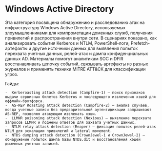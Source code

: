 #  Windows Active Directory

Эта категория посвящена обнаружению и расследованию атак на инфраструктуру Windows Active Directory, используемых злоумышленниками для компрометации доменных служб, получения привилегий и распространения внутри сети. В сценариях показано, как анализировать события Kerberos и NTLM, PowerShell-логи, Prefetch-артефакты и другие источники данных для выявления попыток перехвата учетных данных, релей-атак и дампа конфиденциальных данных AD. Материалы помогут аналитикам SOC и DFIR восстанавливать цепочку событий, связывать артефакты из разных журналов и применять техники MITRE ATT&CK для классификации угроз.

Гайды:

    -  Kerberoasting attack detection (Campfire-1) — поиск признаков выдачи сервисных билетов Kerberos и последующего извлечения хэшей для оффлайн-брутфорса.
    -  AS-REP Roasting attack detection (Campfire-2) — анализ случаев, когда учетные записи без предварительной аутентификации запрашивают AS-REP, позволяя атакующим извлекать хэши.
    -  LLMNR poisoning attack detection (Noxious) — выявление перехвата запросов LLMNR и подмены ответов для захвата учетных данных.
    -  NTLM relay attack detection (Reaper) — фиксация попыток релей-атак NTLM для эскалации привилегий и lateral movement.
    -  NTDS dumping attack detection (CrownJewel-1 и CrownJewel-2) — обнаружение попыток дампа базы NTDS.dit и восстановления хэшей доменных учетных записей.

